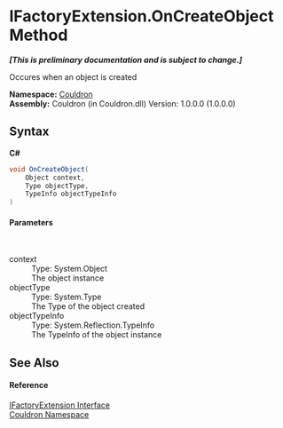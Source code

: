 # IFactoryExtension.OnCreateObject Method 
 _**\[This is preliminary documentation and is subject to change.\]**_

Occures when an object is created

**Namespace:**&nbsp;<a href="N_Couldron">Couldron</a><br />**Assembly:**&nbsp;Couldron (in Couldron.dll) Version: 1.0.0.0 (1.0.0.0)

## Syntax

**C#**<br />
``` C#
void OnCreateObject(
	Object context,
	Type objectType,
	TypeInfo objectTypeInfo
)
```


#### Parameters
&nbsp;<dl><dt>context</dt><dd>Type: System.Object<br />The object instance</dd><dt>objectType</dt><dd>Type: System.Type<br />The Type of the object created</dd><dt>objectTypeInfo</dt><dd>Type: System.Reflection.TypeInfo<br />The TypeInfo of the object instance</dd></dl>

## See Also


#### Reference
<a href="T_Couldron_IFactoryExtension">IFactoryExtension Interface</a><br /><a href="N_Couldron">Couldron Namespace</a><br />